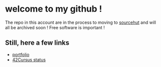 # welcome to my github !
The repo in this account are in the process to moving to [sourcehut]() and will all be archived soon !
Free software is important !

## Still, here a few links
- [portfolio](https://antoinelemarchand.xyz)
- [42Cursus status](https://github.com/AntoineLemarchand/42Cursus)
